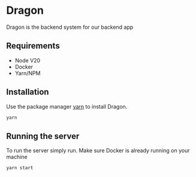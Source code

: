 # Dragon

Dragon is the backend system for our backend app

## Requirements
- Node V20
- Docker
- Yarn/NPM

## Installation

Use the package manager [yarn](https://classic.yarnpkg.com/lang/en/docs/install/) to install Dragon.

```bash
yarn
```

## Running the server

To run the server simply run. Make sure Docker is already running on your machine
```bash
yarn start
```
